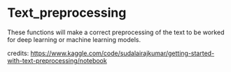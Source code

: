 # Text_preprocessing

These functions will make a correct preprocessing of the text to be worked for deep learning or machine learning models.

credits: https://www.kaggle.com/code/sudalairajkumar/getting-started-with-text-preprocessing/notebook
